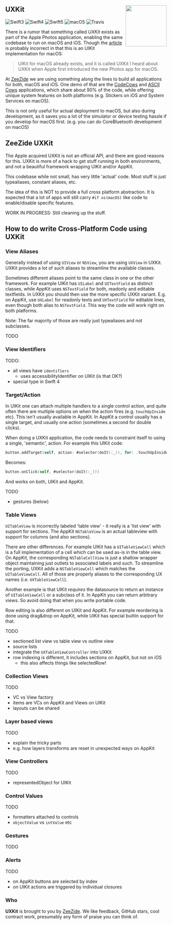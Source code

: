 <h2>UXKit
<img src="http://zeezide.com/img/UXKitIcon1024.png"
  align="right" width="128" height="128" />
</h2>

![Swift3](https://img.shields.io/badge/swift-3-blue.svg)
![Swift4](https://img.shields.io/badge/swift-4-blue.svg)
![Swift5](https://img.shields.io/badge/swift-5-blue.svg)
![macOS](https://img.shields.io/badge/os-macOS-green.svg?style=flat)
![Travis](https://travis-ci.org/ZeeZide/UXKit.svg?branch=develop)

There is a rumor that something called *UXKit* exists as part of the Apple
Photos application, enabling the same codebase to run on macOS and iOS.
Though the
[article](https://medium.com/@guilhermerambo/why-uikit-for-macos-is-important-ff4e74a82cf0)
is probably incorrect in that this is an UIKit implementation for macOS:

> UIKit for macOS already exists, and it is called UXKit
> I heard about UXKit when Apple first introduced the new Photos app for macOS.

At [ZeeZide](http://www.zeezide.de/) we are using something along the lines to
build all applications for both, macOS and iOS.
One demo of that are the
[CodeCows](http://zeezide.com/en/products/codecows/index.html)
and
[ASCII Cows](http://zeezide.com/en/products/asciicows/index.html)
applications, which share about 90% of the code, while offering unique system
features on both platforms (e.g. Stickers on iOS and System Services on macOS).

This is not only useful for actual deployment to macOS, but also during
development, as it saves you a lot of the simulator or device testing hassle if
you develop for macOS first. (e.g. you can do CoreBluetooth development on
macOS)

## ZeeZide UXKit

The Apple acquired UXKit is not an official API, and there are good reasons for
this.
UXKit is more of a hack to get stuff running in both environments,
and not a beautiful framework wrapping UIKit and/or AppKit.

This codebase while not small, has very little 'actual' code.
Most stuff is just typealiases, constant aliases, etc.

The idea of this is NOT to provide a full cross platform abstraction.
It is expected that a lot of apps will still carry `#if os(macOS)` like code to
enable/disable specific features.

WORK IN PROGRESS: Still cleaning up the stuff.

## How to do write Cross-Platform Code using UXKit

### View Aliases

Generally instead of using `UIView` or `NSView`, you are using `UXView` in
UXKit. UXKit provides a lot of such aliases to streamline the available classes.

Sometimes different aliases point to the same class in one or the other
framework. For example UIKit has `UILabel` and `UITextField` as distinct
classes, while AppKit uses `NSTextField` for both, readonly and editable
textfields.
In UXKit you should then use the more specific UXKit variant. E.g. on AppKit,
use `UXLabel` for readonly texts and `UXTextField` for editable lines, even
though both alias to `NSTextField`. This way the code will work right on
both platforms.

Note: The far majority of those are really just typealiases and not subclasses.

TODO

### View Identifiers

TODO:
- all views have `identifiers`
  - uses accessibilityIdentifier on UIKit (is that OK?)
- special type in Swift 4

### Target/Action

In UIKit one can attach multiple handlers to a single control action,
and quite often there are multiple options on when the action fires
(e.g. `touchUpInside` etc).
This isn't usually available in AppKit. In AppKit a control usually has
a single target, and usually one action (sometimes a second for double clicks).

When doing a UXKit application, the code needs to constraint itself to using
a single, 'semantic', action.
For example this UIKit code:

```swift
button.addTarget(self, action: #selector(doIt(:_)), for: .touchUpInside)
```

Becomes:

```swift
button.onClick(self, #selector(doIt(:_)))
```

And works on both, UIKit and AppKit.

TODO
- gestures (below)

### Table Views

`UITableView` is incorrectly labeled 'table view' - it really is a
'list view' with support for sections.
The AppKit `NSTableView` is an actual tableview with support for columns
(and also sections).

There are other differences. For example UIKit has a `UITableViewCell` which
is a full implementation of a cell which can be used as-is in the table view.
On AppKit, the corresponding `NSTableCellView` is just a shallow wrapper object
maintaining just outlets to associated labels and such.
To streamline the porting, UXKit adds a `NSTableViewCell` which matches the
`UITableViewCell`.
All of those are properly aliases to the corresponding UX names (i.e.
`UXTableViewCell`).

Another example is that UIKit *requires* the datasource to return an instance
of `UITableViewCell` or a subclass of it.
In AppKit you can return arbitrary views. So avoid doing that when you write
portable code.

Row editing is also different on UIKit and AppKit. For example reordering is
done using drag&drop on AppKit, while UIKit has special builtin support for
that.

TODO
- sectioned list view vs table view vs outline view
- source lists
- integrate the `UXTableViewController` into UXKit
- row indexing is different, it includes sections on AppKit, but not on iOS
  - this also affects things like selectedRow!


### Collection Views

TODO
- VC vs View factory
- items are VCs on AppKit and Views on UIKit
- layouts can be shared

### Layer based views

TODO
- explain the tricky parts
- e.g. how layers transforms are reset in unexpected ways on AppKit

### View Controllers

TODO
- representedObject for UIKit

### Control Values

TODO
- formatters attached to controls
- `objectValue` vs `intValue` etc

### Gestures

TODO

### Alerts

TODO
- on AppKit buttons are selected by index
- on UIKit actions are triggered by individual closures

### Who

**UXKit** is brought to you by
[ZeeZide](http://zeezide.de).
We like feedback, GitHub stars, cool contract work,
presumably any form of praise you can think of.
